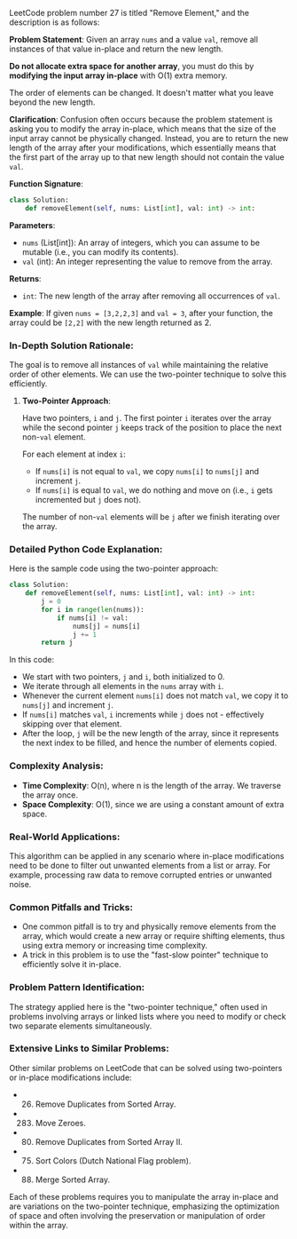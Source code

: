 LeetCode problem number 27 is titled "Remove Element," and the description is as follows:

**Problem Statement**:
Given an array `nums` and a value `val`, remove all instances of that value in-place and return the new length.

**Do not allocate extra space for another array**, you must do this by **modifying the input array in-place** with O(1) extra memory.

The order of elements can be changed. It doesn't matter what you leave beyond the new length.

**Clarification**:
Confusion often occurs because the problem statement is asking you to modify the array in-place, which means that the size of the input array cannot be physically changed. Instead, you are to return the new length of the array after your modifications, which essentially means that the first part of the array up to that new length should not contain the value `val`.

**Function Signature**:
```python
class Solution:
    def removeElement(self, nums: List[int], val: int) -> int:
```

**Parameters**:
- `nums` (List[int]): An array of integers, which you can assume to be mutable (i.e., you can modify its contents).
- `val` (int): An integer representing the value to remove from the array.

**Returns**:
- `int`: The new length of the array after removing all occurrences of `val`.

**Example**:
If given `nums = [3,2,2,3]` and `val = 3`, after your function, the array could be `[2,2]` with the new length returned as 2.

### In-Depth Solution Rationale:
The goal is to remove all instances of `val` while maintaining the relative order of other elements. We can use the two-pointer technique to solve this efficiently.

1. **Two-Pointer Approach**:
   
   Have two pointers, `i` and `j`. The first pointer `i` iterates over the array while the second pointer `j` keeps track of the position to place the next non-`val` element.
   
   For each element at index `i`:
   - If `nums[i]` is not equal to `val`, we copy `nums[i]` to `nums[j]` and increment `j`.
   - If `nums[i]` is equal to `val`, we do nothing and move on (i.e., `i` gets incremented but `j` does not).
   
   The number of non-`val` elements will be `j` after we finish iterating over the array.

### Detailed Python Code Explanation:
Here is the sample code using the two-pointer approach:

```python
class Solution:
    def removeElement(self, nums: List[int], val: int) -> int:
        j = 0
        for i in range(len(nums)):
            if nums[i] != val:
                nums[j] = nums[i]
                j += 1
        return j
```

In this code:
- We start with two pointers, `j` and `i`, both initialized to 0.
- We iterate through all elements in the `nums` array with `i`.
- Whenever the current element `nums[i]` does not match `val`, we copy it to `nums[j]` and increment `j`.
- If `nums[i]` matches `val`, `i` increments while `j` does not - effectively skipping over that element.
- After the loop, `j` will be the new length of the array, since it represents the next index to be filled, and hence the number of elements copied.

### Complexity Analysis:
- **Time Complexity**: O(n), where n is the length of the array. We traverse the array once.
- **Space Complexity**: O(1), since we are using a constant amount of extra space.

### Real-World Applications:
This algorithm can be applied in any scenario where in-place modifications need to be done to filter out unwanted elements from a list or array. For example, processing raw data to remove corrupted entries or unwanted noise.

### Common Pitfalls and Tricks:
- One common pitfall is to try and physically remove elements from the array, which would create a new array or require shifting elements, thus using extra memory or increasing time complexity.
- A trick in this problem is to use the "fast-slow pointer" technique to efficiently solve it in-place.

### Problem Pattern Identification:
The strategy applied here is the "two-pointer technique," often used in problems involving arrays or linked lists where you need to modify or check two separate elements simultaneously.

### Extensive Links to Similar Problems:
Other similar problems on LeetCode that can be solved using two-pointers or in-place modifications include:
- 26. Remove Duplicates from Sorted Array.
- 283. Move Zeroes.
- 80. Remove Duplicates from Sorted Array II.
- 75. Sort Colors (Dutch National Flag problem).
- 88. Merge Sorted Array.

Each of these problems requires you to manipulate the array in-place and are variations on the two-pointer technique, emphasizing the optimization of space and often involving the preservation or manipulation of order within the array.